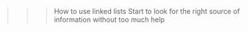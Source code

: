 >>> How to use linked lists
>>> Start to look for the right source of information without too much help

